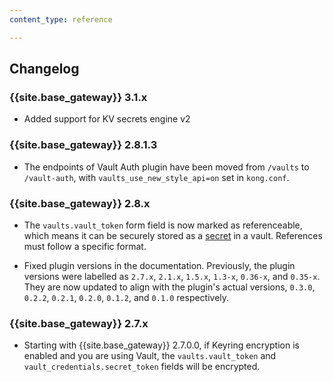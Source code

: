 ```yaml
---
content_type: reference

---
```


## Changelog

### {{site.base_gateway}} 3.1.x
* Added support for KV secrets engine v2

### {{site.base_gateway}} 2.8.1.3

* The endpoints of Vault Auth plugin have been moved from `/vaults` to `/vault-auth`, with `vaults_use_new_style_api=on` set in `kong.conf`.

### {{site.base_gateway}} 2.8.x

* The `vaults.vault_token` form field is now marked as
referenceable, which means it can be securely stored as a
[secret](/gateway/secrets-management/)
in a vault. References must follow a specific format.

* Fixed plugin versions in the documentation. Previously, the plugin versions
were labelled as `2.7.x`, `2.1.x`, `1.5.x`, `1.3-x`, `0.36-x`, and `0.35-x`.
They are now updated to align with the plugin's actual versions, `0.3.0`, `0.2.2`,
`0.2.1`, `0.2.0`, `0.1.2`, and `0.1.0` respectively.

### {{site.base_gateway}} 2.7.x

* Starting with {{site.base_gateway}} 2.7.0.0, if Keyring encryption is enabled
and you are using Vault, the `vaults.vault_token` and `vault_credentials.secret_token` fields will be encrypted.
